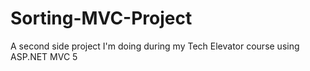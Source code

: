# Sorting-MVC-Project
A second side project I'm doing during my Tech Elevator course using ASP.NET MVC 5
